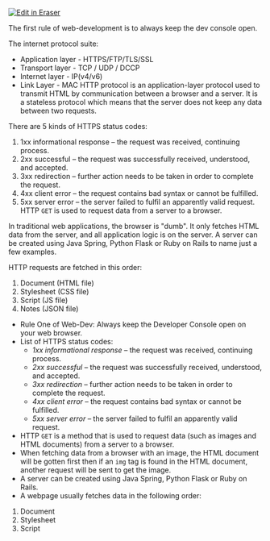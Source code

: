 <p><a target="_blank" href="https://app.eraser.io/workspace/OOszj9U2zQ7lf0gXyTwX" id="edit-in-eraser-github-link"><img alt="Edit in Eraser" src="https://firebasestorage.googleapis.com/v0/b/second-petal-295822.appspot.com/o/images%2Fgithub%2FOpen%20in%20Eraser.svg?alt=media&amp;token=968381c8-a7e7-472a-8ed6-4a6626da5501"></a></p>

The first rule of web-development is to always keep the dev console open.

The internet protocol suite:

- Application layer - HTTPS/FTP/TLS/SSL
- Transport layer - TCP / UDP / DCCP
- Internet layer - IP(v4/v6)
- Link Layer - MAC 
HTTP protocol is an application-layer protocol used to transmit HTML by communication between a browser and a server. It is a stateless protocol which means that the server does not keep any data between two requests. 

There are 5 kinds of HTTPS status codes:

1. 1xx informational response – the request was received, continuing process.
2. 2xx successful – the request was successfully received, understood, and accepted.
3. 3xx redirection – further action needs to be taken in order to complete the request.
4. 4xx client error – the request contains bad syntax or cannot be fulfilled.
5. 5xx server error – the server failed to fulfil an apparently valid request.
HTTP `GET` is used to request data from a server to a browser.

In traditional web applications, the browser is "dumb". It only fetches HTML data from the server, and all application logic is on the server. A server can be created using Java Spring, Python Flask or Ruby on Rails to name just a few examples.

HTTP requests are fetched in this order:

1. Document (HTML file)
2. Stylesheet (CSS file)
3. Script (JS file)
4. Notes (JSON file)




- Rule One of Web-Dev: Always keep the Developer Console open on your web browser.
- List of HTTPS status codes:
    - _1xx informational response_ – the request was received, continuing process.
    - _2xx successful_ – the request was successfully received, understood, and accepted.
    - _3xx redirection_ – further action needs to be taken in order to complete the request.
    - _4xx client error_ – the request contains bad syntax or cannot be fulfilled.
    - _5xx server error_ – the server failed to fulfil an apparently valid request.
- HTTP `GET` is a method that is used to request data (such as images and HTML documents) from a server to a browser.
- When fetching data from a browser with an image, the HTML document will be gotten first then if an `img` tag is found in the HTML document, another request will be sent to get the image.
- A server can be created using Java Spring, Python Flask or Ruby on Rails.
- A webpage usually fetches data in the following order:
1. Document
2. Stylesheet
3. Script



<!--- Eraser file: https://app.eraser.io/workspace/OOszj9U2zQ7lf0gXyTwX --->